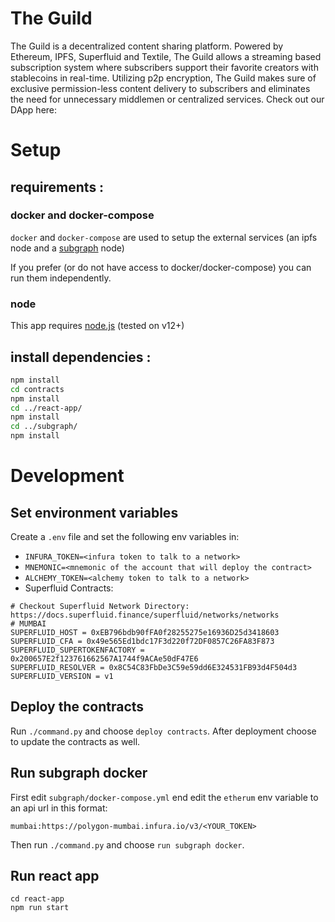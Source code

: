 <!--   -->
# The Guild

The Guild is a decentralized content sharing platform. Powered by Ethereum, IPFS, Superfluid and Textile, The Guild allows a streaming based subscription system where subscribers support their favorite creators with stablecoins in real-time. Utilizing p2p encryption, The Guild makes sure of exclusive permission-less content delivery to subscribers and eliminates the need for unnecessary middlemen or centralized services. Check out our DApp here:


# Setup

## requirements :

### docker and docker-compose

`docker` and `docker-compose` are used to setup the external services (an ipfs node and a [subgraph](https://thegraph.com) node)

If you prefer (or do not have access to docker/docker-compose) you can run them independently. 

### node

This app requires [node.js](https://nodejs.org/) (tested on v12+)


## install dependencies :

```bash
npm install
cd contracts
npm install
cd ../react-app/
npm install
cd ../subgraph/
npm install
```

# Development
## Set environment variables
Create a `.env` file and set the following env variables in:
- `INFURA_TOKEN=<infura token to talk to a network>`
- `MNEMONIC=<mnemonic of the account that will deploy the contract>`
- `ALCHEMY_TOKEN=<alchemy token to talk to a network>`
- Superfluid Contracts:
```
# Checkout Superfluid Network Directory: https://docs.superfluid.finance/superfluid/networks/networks
# MUMBAI
SUPERFLUID_HOST = 0xEB796bdb90fFA0f28255275e16936D25d3418603
SUPERFLUID_CFA = 0x49e565Ed1bdc17F3d220f72DF0857C26FA83F873
SUPERFLUID_SUPERTOKENFACTORY = 0x200657E2f123761662567A1744f9ACAe50dF47E6
SUPERFLUID_RESOLVER = 0x8C54C83FbDe3C59e59dd6E324531FB93d4F504d3
SUPERFLUID_VERSION = v1
```

## Deploy the contracts

Run `./command.py` and choose `deploy contracts`. After deployment choose to update the contracts as well.

## Run subgraph docker
First edit `subgraph/docker-compose.yml` end edit the `etherum` env variable to an api url in this format:
```
mumbai:https://polygon-mumbai.infura.io/v3/<YOUR_TOKEN>
```

Then run `./command.py` and choose `run subgraph docker`.

## Run react app
```
cd react-app
npm run start
```

